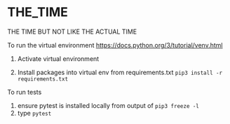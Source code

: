 # THE_TIME
THE TIME BUT NOT LIKE THE ACTUAL TIME

To run the virtual environment
https://docs.python.org/3/tutorial/venv.html

1. Activate virtual environment

2. Install packages into virtual env from requirements.txt
`pip3 install -r requirements.txt`

To run tests
1. ensure pytest is installed locally from output of `pip3 freeze -l`
2. type `pytest`
